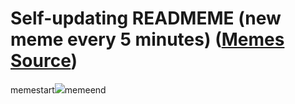 # Self-updating READMEME (new meme every 5 minutes) ([Memes Source](https://bramses.notion.site/a49c1e962b7646879176ac3b327b6533?v=4d1eda54b170483cb03a40f257231764))

memestart![](https://www.notion.so/image/https%3A%2F%2Fs3-us-west-2.amazonaws.com%2Fsecure.notion-static.com%2Fb71930a4-752b-4f78-955e-92653f30745f%2F0417CA87-04D3-415F-8804-CE80DF0E1452.jpeg?table=block&id=29ce8104-85c4-494f-b875-08f8567e29b9&cache=v2)memeend
